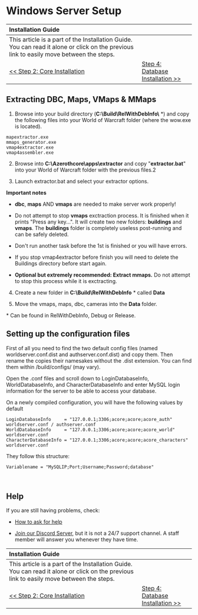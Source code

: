 # Windows Server Setup

| Installation Guide | |
| :- | :- |
| This article is a part of the Installation Guide. You can read it alone or click on the previous link to easily move between the steps. |
| [<< Step 2: Core Installation](core-installation.md) | [Step 4: Database Installation >>](database-installation.md) |

## Extracting DBC, Maps, VMaps & MMaps

1. Browse into your build directory (**C:\Build\RelWithDebInfo\\** \*) and copy the following files into your World of Warcraft folder (where the wow.exe is located).

```
mapextractor.exe
mmaps_generator.exe
vmap4extractor.exe
vmap4assembler.exe
```

2. Browse into **C:\Azerothcore\apps\extractor** and copy "**extractor.bat**" into your World of Warcraft folder with the previous files.2

3. Launch extractor.bat and select your extractor options.

**Important notes**

- **dbc**, **maps** AND **vmaps** are needed to make server work properly!

- Do not attempt to stop **vmaps** exctraction process. It is finished when it prints "Press any key...". It will create two new folders: **buildings** and **vmaps**. The **buildings** folder is completely useless post-running and can be safely deleted.
 
- Don't run another task before the 1st is finished or you will have errors.

- If you stop vmap4extractor before finish you will need to delete the Buildings directory before start again.

- **Optional but extremely recommended: Extract mmaps.** Do not attempt to stop this process while it is exctracting.

4. Create a new folder in **C:\Build\RelWithDebInfo** \* called **Data**

5. Move the vmaps, maps, dbc, cameras into the **Data** folder.

\* Can be found in RelWithDebInfo, Debug or Release.

## Setting up the configuration files

First of all you need to find the two default config files (named worldserver.conf.dist and authserver.conf.dist) and copy them. Then rename the copies their namesakes without the .dist extension. You can find them within /build/configs/ (may vary).

Open the .conf files and scroll down to LoginDatabaseInfo, WorldDatabaseInfo, and CharacterDatabaseInfo and enter MySQL login information for the server to be able to access your database.

On a newly compiled configuration, you will have the following values by default
```
LoginDatabaseInfo     = "127.0.0.1;3306;acore;acore;acore_auth" worldserver.conf / authserver.conf
WorldDatabaseInfo     = "127.0.0.1;3306;acore;acore;acore_world" worldserver.conf
CharacterDatabaseInfo = "127.0.0.1;3306;acore;acore;acore_characters" worldserver.conf
```

They follow this structure:

```
Variablename = "MySQLIP;Port;Username;Password;database"  
``` 


<br>

## Help

If you are still having problems, check:

* [How to ask for help](How-to-ask-for-help.md)

* [Join our Discord Server](https://discord.gg/gkt4y2x), but it is not a 24/7 support channel. A staff member will answer you whenever they have time.

| Installation Guide | |
| :- | :- |
| This article is a part of the Installation Guide. You can read it alone or click on the previous link to easily move between the steps. |
| [<< Step 2: Core Installation](core-installation.md) | [Step 4: Database Installation >>](database-installation.md) |
